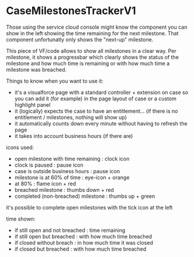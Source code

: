 CaseMilestonesTrackerV1
=======================
Those using the service cloud console might know the component you can show in the left showing the time remaining for the next milestone.
That component unfortunatly only shows the "next-up" milestone.

This piece of VF/code allows to show all milestones in a clear way.
Per milestone, it shows a progressbar which clearly shows the status of the milestone and how much time is remaining or with how much time a milestone was breached.

Things to know when you want to use it:
* it's a visualforce page with a standard controller + extension on case so you can add it (for example) in the page layout of case or a custom highlight panel
* it (logically) expects the case to have an entitlement... (if there is no entitlement / milestones, nothing will show up)
* it automatically counts down every minute without having to refresh the page
* it takes into account business hours (if there are)

icons used:
* open milestone with time remaining : clock icon
* clock is paused : pause icon
* case is outside business hours : pause icon
* milestone is at 60% of time : eye-icon + orange
* at 80% : flame icon + red
* breached milestone : thumbs down + red
* completed (non-breached) milestone : thumbs up + green

it's possible to complete open milestones with the tick icon at the left

time shown:
* if still open and not breached : time remaining
* if still open but breached : with how much time breached
* if closed without breach : in how much time it was closed
* if closed but breached : with how much time breached

